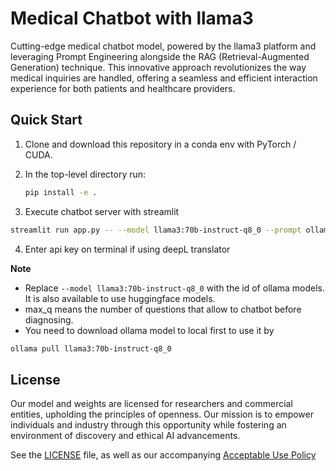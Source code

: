 # Medical Chatbot with llama3
Cutting-edge medical chatbot model, powered by the llama3 platform and leveraging Prompt Engineering alongside the RAG (Retrieval-Augmented Generation) technique. This innovative approach revolutionizes the way medical inquiries are handled, offering a seamless and efficient interaction experience for both patients and healthcare providers.

## Quick Start

1. Clone and download this repository in a conda env with PyTorch / CUDA.

2. In the top-level directory run:
    ```bash
    pip install -e .
    ```
3. Execute chatbot server with streamlit
```bash
streamlit run app.py -- --model llama3:70b-instruct-q8_0 --prompt ollama_llama3 --translator deepL --max_q 10
```
4. Enter api key on terminal if using deepL translator 

**Note**
- Replace  `--model llama3:70b-instruct-q8_0` with the id of ollama models. It is also available to use huggingface models.
- max_q means the number of questions that allow to chatbot before diagnosing.
- You need to download ollama model to local first to use it by
```bash
ollama pull llama3:70b-instruct-q8_0
```

## License

Our model and weights are licensed for researchers and commercial entities, upholding the principles of openness. Our mission is to empower individuals and industry through this opportunity while fostering an environment of discovery and ethical AI advancements.

See the [LICENSE](LICENSE) file, as well as our accompanying [Acceptable Use Policy](USE_POLICY.md)
